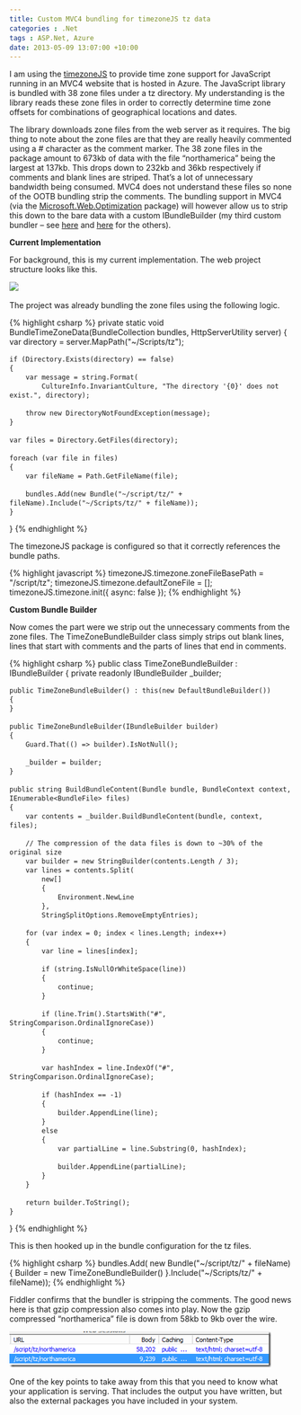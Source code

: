 ```yaml
---
title: Custom MVC4 bundling for timezoneJS tz data
categories : .Net
tags : ASP.Net, Azure
date: 2013-05-09 13:07:00 +10:00
---
```


I am using the [timezoneJS][0] to provide time zone support for JavaScript running in an MVC4 website that is hosted in Azure. The JavaScript library is bundled with 38 zone files under a tz directory. My understanding is the library reads these zone files in order to correctly determine time zone offsets for combinations of geographical locations and dates.   

The library downloads zone files from the web server as it requires. The big thing to note about the zone files are that they are really heavily commented using a # character as the comment marker. The 38 zone files in the package amount to 673kb of data with the file “northamerica” being the largest at 137kb. This drops down to 232kb and 36kb respectively if comments and blank lines are striped. That’s a lot of unnecessary bandwidth being consumed. MVC4 does not understand these files so none of the OOTB bundling strip the comments. The bundling support in MVC4 (via the [Microsoft.Web.Optimization][1] package) will however allow us to strip this down to the bare data with a custom IBundleBuilder (my third custom bundler – see [here][2] and [here][3] for the others).  

**Current Implementation**  

For background, this is my current implementation. The web project structure looks like this.  

![][4]

The project was already bundling the zone files using the following logic.  

{% highlight csharp %}
private static void BundleTimeZoneData(BundleCollection bundles, HttpServerUtility server)
{
    var directory = server.MapPath("~/Scripts/tz");

    if (Directory.Exists(directory) == false)
    {
        var message = string.Format(
            CultureInfo.InvariantCulture, "The directory '{0}' does not exist.", directory);

        throw new DirectoryNotFoundException(message);
    }

    var files = Directory.GetFiles(directory);

    foreach (var file in files)
    {
        var fileName = Path.GetFileName(file);

        bundles.Add(new Bundle("~/script/tz/" + fileName).Include("~/Scripts/tz/" + fileName));
    }
}
{% endhighlight %}

The timezoneJS package is configured so that it correctly references the bundle paths.

{% highlight javascript %}
timezoneJS.timezone.zoneFileBasePath = "/script/tz";
timezoneJS.timezone.defaultZoneFile = [];
timezoneJS.timezone.init({ async: false });
{% endhighlight %}

**Custom Bundle Builder**

Now comes the part were we strip out the unnecessary comments from the zone files. The TimeZoneBundleBuilder class simply strips out blank lines, lines that start with comments and the parts of lines that end in comments.

{% highlight csharp %}
public class TimeZoneBundleBuilder : IBundleBuilder
{
    private readonly IBundleBuilder _builder;

    public TimeZoneBundleBuilder() : this(new DefaultBundleBuilder())
    {
    }

    public TimeZoneBundleBuilder(IBundleBuilder builder)
    {
        Guard.That(() => builder).IsNotNull();

        _builder = builder;
    }

    public string BuildBundleContent(Bundle bundle, BundleContext context, IEnumerable<BundleFile> files)
    {
        var contents = _builder.BuildBundleContent(bundle, context, files);

        // The compression of the data files is down to ~30% of the original size
        var builder = new StringBuilder(contents.Length / 3);
        var lines = contents.Split(
            new[]
            {
                Environment.NewLine
            }, 
            StringSplitOptions.RemoveEmptyEntries);

        for (var index = 0; index < lines.Length; index++)
        {
            var line = lines[index];

            if (string.IsNullOrWhiteSpace(line))
            {
                continue;
            }

            if (line.Trim().StartsWith("#", StringComparison.OrdinalIgnoreCase))
            {
                continue;
            }

            var hashIndex = line.IndexOf("#", StringComparison.OrdinalIgnoreCase);

            if (hashIndex == -1)
            {
                builder.AppendLine(line);
            }
            else
            {
                var partialLine = line.Substring(0, hashIndex);

                builder.AppendLine(partialLine);
            }
        }

        return builder.ToString();
    }
}
{% endhighlight %}

This is then hooked up in the bundle configuration for the tz files.
    
{% highlight csharp %}
bundles.Add(
    new Bundle("~/script/tz/" + fileName)
    {
        Builder = new TimeZoneBundleBuilder()
    }.Include("~/Scripts/tz/" + fileName));
{% endhighlight %}

Fiddler confirms that the bundler is stripping the comments. The good news here is that gzip compression also comes into play. Now the gzip compressed “northamerica” file is down from 58kb to 9kb over the wire.

![image][5]

One of the key points to take away from this that you need to know what your application is serving. That includes the output you have written, but also the external packages you have included in your system.

[0]: https://github.com/mde/timezone-js
[1]: http://nuget.org/packages/Microsoft.Web.Optimization/
[2]: /2013/03/14/Bridging-the-gap-between-Font-Awesome-Twitter-Bootstrap-MVC-and-Nuget/
[3]: /2013/03/12/MVC-bundling-and-line-comments-at-the-end-of-files/
[4]: /files/image_155.png
[5]: /files/image_156.png
